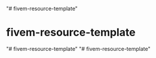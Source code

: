 "# fivem-resource-template" 
# fivem-resource-template
"# fivem-resource-template" 
"# fivem-resource-template" 
